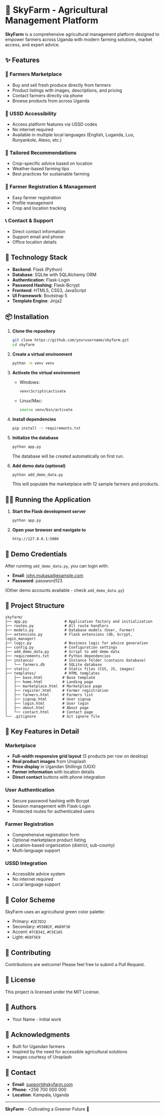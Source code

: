 # 🌱 SkyFarm - Agricultural Management Platform

**SkyFarm** is a comprehensive agricultural management platform designed to empower farmers across Uganda with modern farming solutions, market access, and expert advice.

## ✨ Features

### 🌾 Farmers Marketplace
- Buy and sell fresh produce directly from farmers
- Product listings with images, descriptions, and pricing
- Contact farmers directly via phone
- Browse products from across Uganda

### 📱 USSD Accessibility
- Access platform features via USSD codes
- No internet required
- Available in multiple local languages (English, Luganda, Luo, Runyankole, Ateso, etc.)

### 🎯 Tailored Recommendations
- Crop-specific advice based on location
- Weather-based farming tips
- Best practices for sustainable farming

### 👥 Farmer Registration & Management
- Easy farmer registration
- Profile management
- Crop and location tracking

### 📞 Contact & Support
- Direct contact information
- Support email and phone
- Office location details

## 🚀 Technology Stack

- **Backend**: Flask (Python)
- **Database**: SQLite with SQLAlchemy ORM
- **Authentication**: Flask-Login
- **Password Hashing**: Flask-Bcrypt
- **Frontend**: HTML5, CSS3, JavaScript
- **UI Framework**: Bootstrap 5
- **Template Engine**: Jinja2

## 📦 Installation

1. **Clone the repository**
   ```bash
   git clone https://github.com/yourusername/skyfarm.git
   cd skyfarm
   ```

2. **Create a virtual environment**
   ```bash
   python -m venv venv
   ```

3. **Activate the virtual environment**
   - Windows:
     ```bash
     venv\Scripts\activate
     ```
   - Linux/Mac:
     ```bash
     source venv/bin/activate
     ```

4. **Install dependencies**
   ```bash
   pip install -r requirements.txt
   ```

5. **Initialize the database**
   ```bash
   python app.py
   ```
   The database will be created automatically on first run.

6. **Add demo data (optional)**
   ```bash
   python add_demo_data.py
   ```
   This will populate the marketplace with 12 sample farmers and products.

## 🏃‍♂️ Running the Application

1. **Start the Flask development server**
   ```bash
   python app.py
   ```

2. **Open your browser and navigate to**
   ```
   http://127.0.0.1:5000
   ```

## 📱 Demo Credentials

After running `add_demo_data.py`, you can login with:
- **Email**: john.mukasa@example.com
- **Password**: password123

(Other demo accounts available - check `add_demo_data.py`)

## 📂 Project Structure

```
skyfarm/
├── app.py                 # Application factory and initialization
├── routes.py              # All route handlers
├── models.py              # Database models (User, Farmer)
├── extensions.py          # Flask extensions (db, bcrypt, login_manager)
├── logic.py               # Business logic for advice generation
├── config.py              # Configuration settings
├── add_demo_data.py       # Script to add demo data
├── requirements.txt       # Python dependencies
├── instance/              # Instance folder (contains database)
│   └── farmers.db         # SQLite database
├── static/                # Static files (CSS, JS, images)
├── templates/             # HTML templates
│   ├── base.html         # Base template
│   ├── home.html         # Landing page
│   ├── marketplace.html  # Marketplace page
│   ├── register.html     # Farmer registration
│   ├── farmers.html      # Farmers list
│   ├── signup.html       # User signup
│   ├── login.html        # User login
│   ├── about.html        # About page
│   └── contact.html      # Contact page
└── .gitignore            # Git ignore file
```

## 🌟 Key Features in Detail

### Marketplace
- **Full-width responsive grid layout** (5 products per row on desktop)
- **Real product images** from Unsplash
- **Price display** in Ugandan Shillings (UGX)
- **Farmer information** with location details
- **Direct contact** buttons with phone integration

### User Authentication
- Secure password hashing with Bcrypt
- Session management with Flask-Login
- Protected routes for authenticated users

### Farmer Registration
- Comprehensive registration form
- Optional marketplace product listing
- Location-based organization (district, sub-county)
- Multi-language support

### USSD Integration
- Accessible advice system
- No internet required
- Local language support

## 🎨 Color Scheme

SkyFarm uses an agricultural green color palette:
- Primary: `#2E7D32`
- Secondary: `#558B2F`, `#689F38`
- Accent: `#7CB342`, `#C5E1A5`
- Light: `#E8F5E9`

## 🤝 Contributing

Contributions are welcome! Please feel free to submit a Pull Request.

## 📄 License

This project is licensed under the MIT License.

## 👥 Authors

- Your Name - Initial work

## 🙏 Acknowledgments

- Built for Ugandan farmers
- Inspired by the need for accessible agricultural solutions
- Images courtesy of Unsplash

## 📧 Contact

- **Email**: support@skyfarm.com
- **Phone**: +256 700 000 000
- **Location**: Kampala, Uganda

---

**SkyFarm** - Cultivating a Greener Future 🌱
